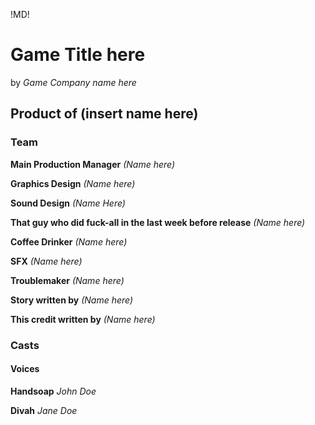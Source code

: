 !MD!
# Game Title here
by *Game Company name here*


## Product of (insert name here)

### Team

**Main Production Manager**
*(Name here)*

**Graphics Design**
*(Name here)*

**Sound Design**
*(Name Here)*

**That guy who did fuck-all in the last week before release**
*(Name here)*

**Coffee Drinker**
*(Name here)*

**SFX**
*(Name here)*

**Troublemaker**
*(Name here)*

**Story written by**
*(Name here)*

**This credit written by**
*(Name here)*

### Casts

#### Voices

**Handsoap**
*John Doe*

**Divah**
*Jane Doe*

